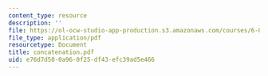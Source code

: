 ```yaml
---
content_type: resource
description: ''
file: https://ol-ocw-studio-app-production.s3.amazonaws.com/courses/6-844-computability-theory-of-and-with-scheme-spring-2003/e76d7d500a960f25df43efc39ad5e466_concatenation.pdf
file_type: application/pdf
resourcetype: Document
title: concatenation.pdf
uid: e76d7d50-0a96-0f25-df43-efc39ad5e466
---
```

